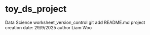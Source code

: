 # toy_ds_project
Data Science worksheet_version_control
git add README.md
project creation date: 29/9/2025
author Liam Woo
